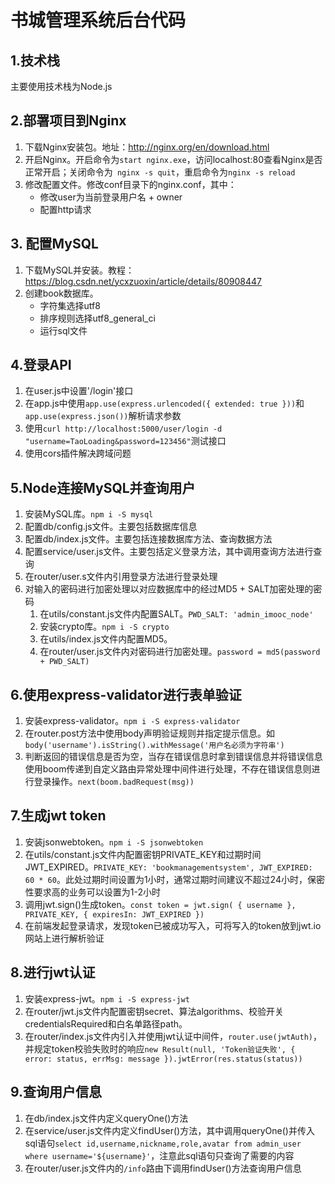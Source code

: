 # 书城管理系统后台代码
## 1.技术栈
主要使用技术栈为Node.js
## 2.部署项目到Nginx
1. 下载Nginx安装包。地址：http://nginx.org/en/download.html
2. 开启Nginx。开启命令为` start nginx.exe `，访问localhost:80查看Nginx是否正常开启；关闭命令为` 	nginx -s quit `，重启命令为` nginx -s reload `
3. 修改配置文件。修改conf目录下的nginx.conf，其中：
   * 修改user为当前登录用户名 + owner
   * 配置http请求
## 3. 配置MySQL
1. 下载MySQL并安装。教程：https://blog.csdn.net/ycxzuoxin/article/details/80908447
2. 创建book数据库。
   * 字符集选择utf8
   * 排序规则选择utf8_general_ci
   * 运行sql文件
## 4.登录API
1. 在user.js中设置'/login'接口
2. 在app.js中使用` app.use(express.urlencoded({ extended: true })) `和` app.use(express.json()) `解析请求参数
3. 使用` curl http://localhost:5000/user/login -d "username=TaoLoading&password=123456" `测试接口
4. 使用cors插件解决跨域问题
## 5.Node连接MySQL并查询用户
1. 安装MySQL库。` npm i -S mysql `
2. 配置db/config.js文件。主要包括数据库信息
3. 配置db/index.js文件。主要包括连接数据库方法、查询数据方法
4. 配置service/user.js文件。主要包括定义登录方法，其中调用查询方法进行查询
5. 在router/user.s文件内引用登录方法进行登录处理
6. 对输入的密码进行加密处理以对应数据库中的经过MD5 + SALT加密处理的密码
   1. 在utils/constant.js文件内配置SALT。` PWD_SALT: 'admin_imooc_node' `
   2. 安装crypto库。` npm i -S crypto `
   3. 在utils/index.js文件内配置MD5。
   4. 在router/user.js文件内对密码进行加密处理。` password = md5(password + PWD_SALT) `
## 6.使用express-validator进行表单验证
1. 安装express-validator。` npm i -S express-validator `
2. 在router.post方法中使用body声明验证规则并指定提示信息。如` body('username').isString().withMessage('用户名必须为字符串') `
3. 判断返回的错误信息是否为空，当存在错误信息时拿到错误信息并将错误信息使用boom传递到自定义路由异常处理中间件进行处理，不存在错误信息则进行登录操作。` next(boom.badRequest(msg)) `
## 7.生成jwt token
1. 安装jsonwebtoken。` npm i -S jsonwebtoken `
2. 在utils/constant.js文件内配置密钥PRIVATE_KEY和过期时间JWT_EXPIRED。` PRIVATE_KEY: 'bookmanagementsystem', JWT_EXPIRED: 60 * 60 `。此处过期时间设置为1小时，通常过期时间建议不超过24小时，保密性要求高的业务可以设置为1-2小时
3. 调用jwt.sign()生成token。` const token = jwt.sign( { username }, PRIVATE_KEY, { expiresIn: JWT_EXPIRED }) `
4. 在前端发起登录请求，发现token已被成功写入，可将写入的token放到jwt.io网站上进行解析验证
## 8.进行jwt认证
1. 安装express-jwt。` npm i -S express-jwt `
2. 在router/jwt.js文件内配置密钥secret、算法algorithms、校验开关credentialsRequired和白名单路径path。
3. 在router/index.js文件内引入并使用jwt认证中间件，` router.use(jwtAuth) `，并规定token校验失败时的响应` new Result(null, 'Token验证失败', { error: status, errMsg: message }).jwtError(res.status(status)) `
## 9.查询用户信息
1. 在db/index.js文件内定义queryOne()方法
2. 在service/user.js文件内定义findUser()方法，其中调用queryOne()并传入sql语句` select id,username,nickname,role,avatar from admin_user where username='${username}' `，注意此sql语句只查询了需要的内容
3. 在router/user.js文件内的` /info `路由下调用findUser()方法查询用户信息